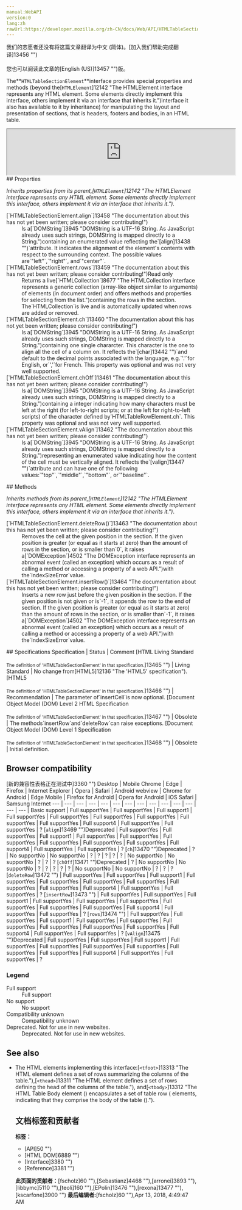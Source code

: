 ```yaml
---
manual:WebAPI
version:0
lang:zh
rawUrl:https://developer.mozilla.org/zh-CN/docs/Web/API/HTMLTableSectionElement
---
```




<bdi>我们的志愿者还没有将这篇文章翻译为<bdi>中文 (简体)</bdi>。[加入我们帮助完成翻译]13456 "")<br></br>您也可以阅读此文章的[English (US)]13457 "")版。</bdi>






The**`HTMLTableSectionElement`**interface provides special properties and methods (beyond the[`HTMLElement`]12142 "The HTMLElement interface represents any HTML element. Some elements directly implement this interface, others implement it via an interface that inherits it.")interface it also has available to it by inheritance) for manipulating the layout and presentation of sections, that is headers, footers and bodies, in an HTML table.

<iframe src='https://mdn.mozillademos.org/en-US/docs/Web/API/HTMLTableSectionElement$samples/inheritance_diagram?revision=1374139' width='600' height='120'></iframe>
## Properties<a name="Properties"></a>


<em>Inherits properties from its parent,[`HTMLElement`]12142 "The HTMLElement interface represents any HTML element. Some elements directly implement this interface, others implement it via an interface that inherits it.").</em>

<dl><dt>[`HTMLTableSectionElement.align`]13458 "The documentation about this has not yet been written; please consider contributing!")<i></i></dt><dd>Is a[`DOMString`]3945 "DOMString is a UTF-16 String. As JavaScript already uses such strings, DOMString is mapped directly to a String.")containing an enumerated value reflecting the`[align]13438 "")`attribute. It indicates the alignment of the element&#39;s contents with respect to the surrounding context. The possible values are`"left"`,`"right"`, and`"center"`.</dd><dt>[`HTMLTableSectionElement.rows`]13459 "The documentation about this has not yet been written; please consider contributing!")Read only</dt><dd>Returns a live[`HTMLCollection`]8677 "The HTMLCollection interface represents a generic collection (array-like object similar to arguments) of elements (in document order) and offers methods and properties for selecting from the list.")containing the rows in the section. The`HTMLCollection`is live and is automatically updated when rows are added or removed.</dd><dt>[`HTMLTableSectionElement.ch`]13460 "The documentation about this has not yet been written; please consider contributing!")<i></i></dt><dd>Is a[`DOMString`]3945 "DOMString is a UTF-16 String. As JavaScript already uses such strings, DOMString is mapped directly to a String.")containing one single chararcter. This character is the one to align all the cell of a column on. It reflects the`[char]13442 "")`and default to the decimal points associated with the language, e.g.`'.'`for English, or`','`for French. This property was optional and was not very well supported.</dd><dt>[`HTMLTableSectionElement.chOff`]13461 "The documentation about this has not yet been written; please consider contributing!")<i></i></dt><dd>Is a[`DOMString`]3945 "DOMString is a UTF-16 String. As JavaScript already uses such strings, DOMString is mapped directly to a String.")containing a integer indicating how many characters must be left at the right (for left-to-right scripts; or at the left for right-to-left scripts) of the character defined by`HTMLTableRowElement.ch`. This property was optional and was not very well supported.</dd><dt>[`HTMLTableSectionElement.vAlign`]13462 "The documentation about this has not yet been written; please consider contributing!")<i></i></dt><dd>Is a[`DOMString`]3945 "DOMString is a UTF-16 String. As JavaScript already uses such strings, DOMString is mapped directly to a String.")representing an enumerated value indicating how the content of the cell must be vertically aligned. It reflects the`[valign]13447 "")`attribute and can have one of the following values:`"top"`,`"middle"`,`"bottom"`, or`"baseline"`.</dd></dl>
## Methods<a name="Methods"></a>


<em>Inherits methods from its parent,[`HTMLElement`]12142 "The HTMLElement interface represents any HTML element. Some elements directly implement this interface, others implement it via an interface that inherits it.")</em>.

<dl><dt>[`HTMLTableSectionElement.deleteRow()`]13463 "The documentation about this has not yet been written; please consider contributing!")</dt><dd>Removes the cell at the given position in the section. If the given position is greater (or equal as it starts at zero) than the amount of rows in the section, or is smaller than`0`, it raises a[`DOMException`]4502 "The DOMException interface represents an abnormal event (called an exception) which occurs as a result of calling a method or accessing a property of a web API.")with the`IndexSizeError`value.</dd><dt>[`HTMLTableSectionElement.insertRow()`]13464 "The documentation about this has not yet been written; please consider contributing!")</dt><dd>Inserts a new row just before the given position in the section. If the given position is not given or is`-1`, it appends the row to the end of section. If the given position is greater (or equal as it starts at zero) than the amount of rows in the section, or is smaller than`-1`, it raises a[`DOMException`]4502 "The DOMException interface represents an abnormal event (called an exception) which occurs as a result of calling a method or accessing a property of a web API.")with the`IndexSizeError`value.</dd></dl>
## Specifications<a name="Specifications"></a>
Specification | Status | Comment 
[HTML Living Standard<br></br><small>The definition of &#39;HTMLTableSectionElement&#39; in that specification.</small>]13465 "") | Living Standard | No change from[HTML5]12136 "The 'HTML5' specification"). 
[HTML5<br></br><small>The definition of &#39;HTMLTableSectionElement&#39; in that specification.</small>]13466 "") | Recommendation | The parameter of`insertCell`is now optional. 
[Document Object Model (DOM) Level 2 HTML Specification<br></br><small>The definition of &#39;HTMLTableSectionElement&#39; in that specification.</small>]13467 "") | Obsolete | The methods`insertRow`and`deleteRow`can raise exceptions. 
[Document Object Model (DOM) Level 1 Specification<br></br><small>The definition of &#39;HTMLTableSectionElement&#39; in that specification.</small>]13468 "") | Obsolete | Initial definition. 


## Browser compatibility<a name="Browser_compatibility"></a>
[新的兼容性表格正在测试中<i></i>]3360 "")
<abbr>Desktop<i></i></abbr> | <abbr>Mobile<i></i></abbr> 
<abbr>Chrome<i></i></abbr> | <abbr>Edge<i></i></abbr> | <abbr>Firefox<i></i></abbr> | <abbr>Internet Explorer<i></i></abbr> | <abbr>Opera<i></i></abbr> | <abbr>Safari<i></i></abbr> | <abbr>Android webview<i></i></abbr> | <abbr>Chrome for Android<i></i></abbr> | <abbr>Edge Mobile<i></i></abbr> | <abbr>Firefox for Android<i></i></abbr> | <abbr>Opera for Android<i></i></abbr> | <abbr>iOS Safari<i></i></abbr> | <abbr>Samsung Internet<i></i></abbr> 
 ---  |  ---  |  ---  |  ---  |  ---  |  ---  |  ---  |  ---  |  ---  |  ---  |  ---  |  ---  |  ---  |  ---  | 
Basic support | <abbr>Full support</abbr>Yes | <abbr>Full support</abbr>Yes | <abbr>Full support</abbr>1 | <abbr>Full support</abbr>Yes | <abbr>Full support</abbr>Yes | <abbr>Full support</abbr>Yes | <abbr>Full support</abbr>Yes | <abbr>Full support</abbr>Yes | <abbr>Full support</abbr>Yes | <abbr>Full support</abbr>4 | <abbr>Full support</abbr>Yes | <abbr>Full support</abbr>Yes | <abbr>?</abbr> 
[`align`]13469 "")<abbr>Deprecated<i></i></abbr> | <abbr>Full support</abbr>Yes | <abbr>Full support</abbr>Yes | <abbr>Full support</abbr>1 | <abbr>Full support</abbr>Yes | <abbr>Full support</abbr>Yes | <abbr>Full support</abbr>Yes | <abbr>Full support</abbr>Yes | <abbr>Full support</abbr>Yes | <abbr>Full support</abbr>Yes | <abbr>Full support</abbr>4 | <abbr>Full support</abbr>Yes | <abbr>Full support</abbr>Yes | <abbr>?</abbr> 
[`ch`]13470 "")<abbr>Deprecated<i></i></abbr> | <abbr>?</abbr> | <abbr>No support</abbr>No | <abbr>No support</abbr>No | <abbr>?</abbr> | <abbr>?</abbr> | <abbr>?</abbr> | <abbr>?</abbr> | <abbr>?</abbr> | <abbr>No support</abbr>No | <abbr>No support</abbr>No | <abbr>?</abbr> | <abbr>?</abbr> | <abbr>?</abbr> 
[`chOff`]13471 "")<abbr>Deprecated<i></i></abbr> | <abbr>?</abbr> | <abbr>No support</abbr>No | <abbr>No support</abbr>No | <abbr>?</abbr> | <abbr>?</abbr> | <abbr>?</abbr> | <abbr>?</abbr> | <abbr>?</abbr> | <abbr>No support</abbr>No | <abbr>No support</abbr>No | <abbr>?</abbr> | <abbr>?</abbr> | <abbr>?</abbr> 
[`deleteRow`]13472 "") | <abbr>Full support</abbr>Yes | <abbr>Full support</abbr>Yes | <abbr>Full support</abbr>1 | <abbr>Full support</abbr>Yes | <abbr>Full support</abbr>Yes | <abbr>Full support</abbr>Yes | <abbr>Full support</abbr>Yes | <abbr>Full support</abbr>Yes | <abbr>Full support</abbr>Yes | <abbr>Full support</abbr>4 | <abbr>Full support</abbr>Yes | <abbr>Full support</abbr>Yes | <abbr>?</abbr> 
[`insertRow`]13473 "") | <abbr>Full support</abbr>Yes | <abbr>Full support</abbr>Yes | <abbr>Full support</abbr>1 | <abbr>Full support</abbr>Yes | <abbr>Full support</abbr>Yes | <abbr>Full support</abbr>Yes | <abbr>Full support</abbr>Yes | <abbr>Full support</abbr>Yes | <abbr>Full support</abbr>Yes | <abbr>Full support</abbr>4 | <abbr>Full support</abbr>Yes | <abbr>Full support</abbr>Yes | <abbr>?</abbr> 
[`rows`]13474 "") | <abbr>Full support</abbr>Yes | <abbr>Full support</abbr>Yes | <abbr>Full support</abbr>1 | <abbr>Full support</abbr>Yes | <abbr>Full support</abbr>Yes | <abbr>Full support</abbr>Yes | <abbr>Full support</abbr>Yes | <abbr>Full support</abbr>Yes | <abbr>Full support</abbr>Yes | <abbr>Full support</abbr>4 | <abbr>Full support</abbr>Yes | <abbr>Full support</abbr>Yes | <abbr>?</abbr> 
[`vAlign`]13475 "")<abbr>Deprecated<i></i></abbr> | <abbr>Full support</abbr>Yes | <abbr>Full support</abbr>Yes | <abbr>Full support</abbr>1 | <abbr>Full support</abbr>Yes | <abbr>Full support</abbr>Yes | <abbr>Full support</abbr>Yes | <abbr>Full support</abbr>Yes | <abbr>Full support</abbr>Yes | <abbr>Full support</abbr>Yes | <abbr>Full support</abbr>4 | <abbr>Full support</abbr>Yes | <abbr>Full support</abbr>Yes | <abbr>?</abbr> 


### Legend<a name="Legend"></a>
<dl><dt><abbr>Full support</abbr></dt><dd>Full support</dd><dt><abbr>No support</abbr></dt><dd>No support</dd><dt><abbr>Compatibility unknown</abbr></dt><dd>Compatibility unknown</dd><dt><abbr>Deprecated. Not for use in new websites.<i></i></abbr></dt><dd>Deprecated. Not for use in new websites.</dd></dl>


## See also<a name="See_also"></a>

* The HTML elements implementing this interface:[`<tfoot>`]13313 "The HTML <tfoot> element defines a set of rows summarizing the columns of the table."),[`<thead>`]13311 "The HTML <thead> element defines a set of rows defining the head of the columns of the table."), and[`<tbody>`]13312 "The HTML Table Body element (<tbody>) encapsulates a set of table row (<tr> elements, indicating that they comprise the body of the table (<table>).").



## 文档标签和贡献者
**标签：**
* [API]50 "")
* [HTML DOM]6889 "")
* [Interface]3380 "")
* [Reference]3381 "")

**此页面的贡献者：**[fscholz]60 ""),[Sebastianz]4468 ""),[arronei]3893 ""),[libbymc]5110 ""),[teoli]160 ""),[EPolin]13476 ""),[rexona]13477 ""),[kscarfone]3900 "")
**最后编辑者:**[fscholz]60 ""),<time>Apr 13, 2018, 4:49:47 AM</time>



